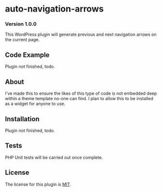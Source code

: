 # auto-navigation-arrows
### Version 1.0.0

This WordPress plugin will generate previous and next navigation arrows on the current page.


## Code Example

Plugin not finished, todo.

## About

I've made this to ensure the likes of this type of code is not embedded deep within a theme template no-one can find. I plan to allow this to be installed as a widget for anyone to use. 


## Installation

Plugin not finished, todo.


## Tests

PHP Unit tests will be carried out once complete. 


## License

The license for this plugin is <a href="https://github.com/GrantBartlett/auto-navigation-arrows/blob/master/LICENSE">MIT</a>.

